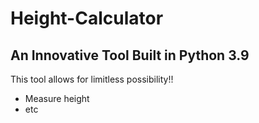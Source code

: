 # Height-Calculator

## An Innovative Tool Built in Python 3.9

This tool allows for limitless possibility!!

* Measure height
* etc
